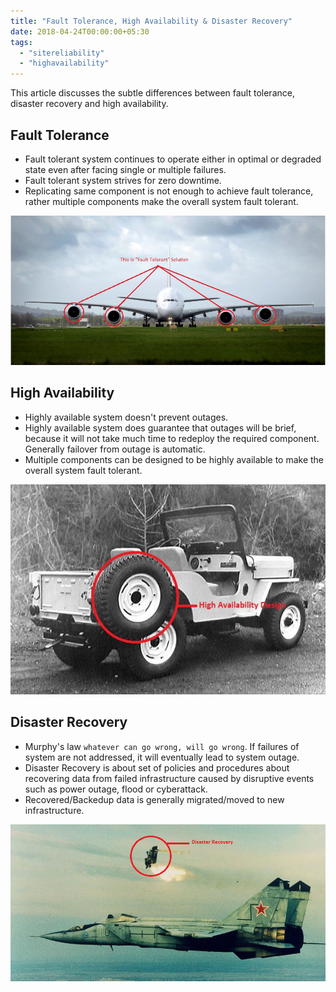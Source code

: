 ```yaml
---
title: "Fault Tolerance, High Availability & Disaster Recovery"
date: 2018-04-24T00:00:00+05:30
tags:
  - "sitereliability"
  - "highavailability"
---
```


This article discusses the subtle differences between fault tolerance,
disaster recovery and high availability.

<!--more-->

## Fault Tolerance

- Fault tolerant system continues to operate either in optimal or degraded
  state even after facing single or multiple failures.
- Fault tolerant system strives for zero downtime.
- Replicating same component is not enough to achieve fault tolerance,
  rather multiple components make the overall system fault tolerant.

![Fault Tolerance](/images/airplane_fault_tolerance.jpg)

## High Availability

- Highly available system doesn't prevent outages.
- Highly available system does guarantee that outages will be brief,
  because it will not take much time to redeploy the required component.
  Generally failover from outage is automatic.
- Multiple components can be designed to be highly available to make the
  overall system fault tolerant.

![High Availability](/images/jeep_ha.jpg)

## Disaster Recovery

- Murphy's law `whatever can go wrong, will go wrong`. If failures of system
  are not addressed, it will eventually lead to system outage.
- Disaster Recovery is about set of policies and procedures about recovering
  data from failed infrastructure caused by disruptive events such as power
  outage, flood or cyberattack.
- Recovered/Backedup data is generally migrated/moved to new infrastructure.

![Disaster Recovery](/images/disaster_recovery_ejection.jpg)
